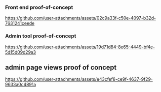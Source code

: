 ### Front end proof-of-concept



https://github.com/user-attachments/assets/02c9a33f-c50e-4097-b32d-7631241ceede



### Admin tool proof-of-concept



https://github.com/user-attachments/assets/19d71d84-8e65-4449-bf4e-5d15d09d29a3

## admin page views proof of concept

https://github.com/user-attachments/assets/e43cfef8-ce9f-4637-9f29-9633a0c4891a


